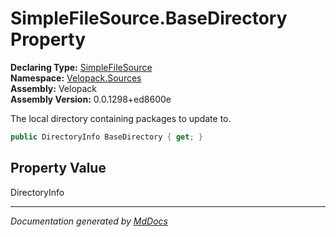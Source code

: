 ﻿<!--  
  <auto-generated>   
    The contents of this file were generated by a tool.  
    Changes to this file may be list if the file is regenerated  
  </auto-generated>   
-->

# SimpleFileSource.BaseDirectory Property

**Declaring Type:** [SimpleFileSource](../index.md)  
**Namespace:** [Velopack.Sources](../../index.md)  
**Assembly:** Velopack  
**Assembly Version:** 0.0.1298+ed8600e

 The local directory containing packages to update to. 

```csharp
public DirectoryInfo BaseDirectory { get; }
```

## Property Value

DirectoryInfo

___

*Documentation generated by [MdDocs](https://github.com/ap0llo/mddocs)*
